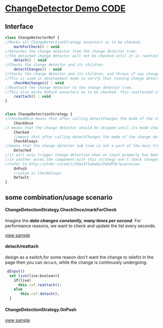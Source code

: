 
# [ChangeDetector Demo CODE](http://plnkr.co/edit/iV8RTftEqbGiIcI4331W)

## Interface
```javascript
class ChangeDetectorRef {
//Marks all ChangeDetectionStrategy ancestors as to be checked.
	markForCheck() : void
//Detaches the change detector from the change detector tree.
//The detached change detector will not be checked until it is reattached. 
	detach() : void
//Checks the change detector and its children.
	detectChanges() : void
//Checks the change detector and its children, and throws if any changes are detected.
//This is used in development mode to verify that running change detection doesn't introduce other changes.
	checkNoChanges() : void
//Reattach the change detector to the change detector tree.
//This also marks OnPush ancestors as to be checked. This reattached change detector will be checked during the next change detection run.
	reattach() : void
} 


class ChangeDetectionStrategy {
//CheckedOnce means that after calling detectChanges the mode of the change detector will become Checked.
	CheckOnce 
// means that the change detector should be skipped until its mode changes to CheckOnce
	Checked 
	//means that after calling detectChanges the mode of the change detector will remain CheckAlways.
	CheckAlways 
//means that the change detector sub tree is not a part of the main tree and should be skipped.
	Detached 
//it will only trigger change detection when an input property has been changed( in parent )as the result of a change detection check.
//in another words,the component with this strategy won't check changes proactively by itself unless the parent push it to do so when parent knows that the input property for child is changed(reference change).  can Use immutable object to capture the all kind of changes.
//refer to http://plnkr.co/edit/5Xm11FIwAaQcLPeEdFdx?p=preview
	OnPush 
	//value is CheckAlways
	Default 
}
```

## some combination/usage scenario

#### **ChangeDetectionStrategy.CheckOnce/markForCheck**

Imagine the ***data changes constantly, many times per second***. For performance reasons, we want to check and update the list every  seconds.

[view sample](http://plnkr.co/edit/4PB1tR?p=preview)
 
#### **detach/reattach**

design as a switch,for some reason don't want the change to relefct in the page then you can `detach`, while the change is continuosly undergoing. 

```javascript
 @Input()
  set live(live:boolean){
    if(live)
      this.ref.reattach();
    else 
       this.ref.detach();
  }
```

#### **ChangeDetectionStrategy.OnPush**
[view sample](http://embed.plnkr.co/F8zVKr/)
